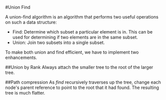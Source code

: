 #Union Find

A union-find algorithm is an algorithm that performs two useful operations on such a data structure:

* Find: Determine which subset a particular element is in. This can be used for determining if two elements are in the same subset.
* Union: Join two subsets into a single subset.


To make both union and find efficient, we have to implement two enhancements.

##Union by Rank
Always attach the smaller tree to the root of the larger tree.

##Path compression
As _find_ recursively traverses up the tree, change each node's parent reference to point to the root that it had found. The resulting tree is much flatter.

